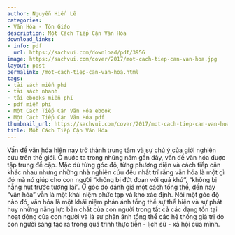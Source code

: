 ```yaml
---
author: Nguyễn Hiến Lê
categories:
- Văn Hóa - Tôn Giáo
description: Một Cách Tiếp Cận Văn Hóa
download_links:
- info: pdf
  url: https://sachvui.com/download/pdf/3956
image: https://sachvui.com/cover/2017/mot-cach-tiep-can-van-hoa.jpg
layout: post
permalink: /mot-cach-tiep-can-van-hoa.html
tags:
- tải sách miễn phí
- tải sách nhanh
- tải ebooks miễn phí
- pdf miễn phí
- Một Cách Tiếp Cận Văn Hóa ebook
- Một Cách Tiếp Cận Văn Hóa pdf
thumbnail_url: https://sachvui.com/cover/2017/mot-cach-tiep-can-van-hoa.jpg
title: Một Cách Tiếp Cận Văn Hóa
---
```


 <div class="item-desc text-justify"> <p>Vấn đề văn hóa hiện nay trở thành trung tâm và sự chú ý của giới nghiên cứu trên thế giới. Ở nước ta trong những năm gần đây, vấn đề văn hóa được tập trung đề cập. Mặc dù từng góc độ, từng phương diện và cách tiếp cận khác nhau nhưng những nhà nghiên cứu đều nhất trí rằng văn hóa là một gì đó mà nó giúp cho con người “không bị đứt đoạn với quá khứ”, “không bị hẫng hụt trước tương lai”. Ở góc độ đánh giá một cách tổng thể, đến nay “văn hóa” vẫn là một khái niệm phức tạp và khó xác định. Nói một góc độ nào đó, văn hóa là một khái niệm phản ánh tổng thể sự thể hiện và sự phát huy những năng lực bản chất của con người trong tất cả các dạng tồn tại hoạt động của con người và là sự phản ánh tổng thể các hệ thống giá trị do con người sáng tạo ra trong quá trình thực tiễn - lịch sử - xã hội của mình. </p> </div>